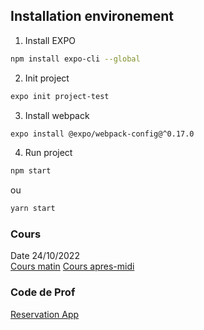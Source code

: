 ## Installation environement
1. Install EXPO
```bash
npm install expo-cli --global
```
2. Init project
```bash
expo init project-test
```
3. Install webpack
```bash
expo install @expo/webpack-config@^0.17.0
```
4. Run project
```bash
npm start 
```
ou
```bash
yarn start
```

### Cours
Date 24/10/2022 <br>
[Cours matin](https://docs.google.com/presentation/d/14YxatS-TM-XbnmC8EtpOcnL9QEDJuRo0AZ-IiprRQsM/edit)
[Cours apres-midi](https://docs.google.com/presentation/d/1K-YcuKeVGqGApW-cCNz_-HTJzabrqlXwzAqOucPzITs/edit)

### Code de Prof
[Reservation App](https://gitlab.com/joan.g.francois/reservationapp)
